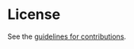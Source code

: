 # License

See the
[guidelines for contributions](https://github.com/howethomas/vcon-howe-scitt-lifecycle/blob/main/CONTRIBUTING.md).
